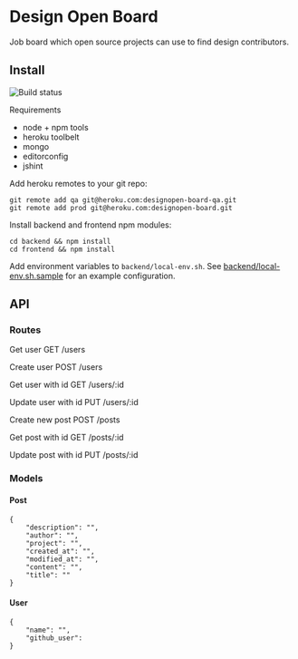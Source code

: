 # Design Open Board

Job board which open source projects can use to find design contributors.

## Install

![Build status](https://travis-ci.org/DesignOpen/board.svg)

Requirements

* node + npm tools
* heroku toolbelt
* mongo
* editorconfig
* jshint

Add heroku remotes to your git repo:

    git remote add qa git@heroku.com:designopen-board-qa.git
    git remote add prod git@heroku.com:designopen-board.git

Install backend and frontend npm modules:

    cd backend && npm install
    cd frontend && npm install

Add environment variables to `backend/local-env.sh`. See [backend/local-env.sh.sample](backend/local-env.sh.sample) for an example configuration.


## API


### Routes

Get user
    GET /users

Create user
    POST /users

Get user with id
    GET /users/:id

Update user with id
    PUT /users/:id

Create new post
    POST /posts

Get post with id
    GET /posts/:id

Update post with id
    PUT /posts/:id


### Models

#### Post

```
{
    "description": "",
    "author": "",
    "project": "",
    "created_at": "",
    "modified_at": "",
    "content": "",
    "title": ""
}
```

#### User

```
{
    "name": "",
    "github_user":
}
```
